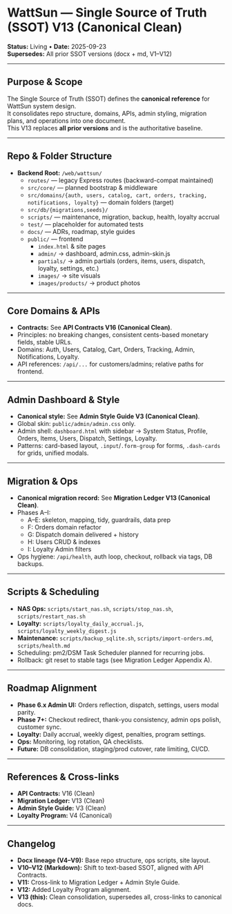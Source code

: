# WattSun — Single Source of Truth (SSOT) V13 (Canonical Clean)

**Status:** Living • **Date:** 2025-09-23  
**Supersedes:** All prior SSOT versions (docx + md, V1–V12)

---

## Purpose & Scope
The Single Source of Truth (SSOT) defines the **canonical reference** for WattSun system design.  
It consolidates repo structure, domains, APIs, admin styling, migration plans, and operations into one document.  
This V13 replaces **all prior versions** and is the authoritative baseline.

---

## Repo & Folder Structure
- **Backend Root:** `/web/wattsun/`
  - `routes/` — legacy Express routes (backward-compat maintained)
  - `src/core/` — planned bootstrap & middleware
  - `src/domains/{auth, users, catalog, cart, orders, tracking, notifications, loyalty}` — domain folders (target)
  - `src/db/{migrations,seeds}/`
  - `scripts/` — maintenance, migration, backup, health, loyalty accrual
  - `test/` — placeholder for automated tests
  - `docs/` — ADRs, roadmap, style guides
  - `public/` — frontend
    - `index.html` & site pages
    - `admin/` → dashboard, admin.css, admin-skin.js
    - `partials/` → admin partials (orders, items, users, dispatch, loyalty, settings, etc.)
    - `images/` → site visuals
    - `images/products/` → product photos

---

## Core Domains & APIs
- **Contracts:** See **API Contracts V16 (Canonical Clean)**.  
- Principles: no breaking changes, consistent cents-based monetary fields, stable URLs.  
- Domains: Auth, Users, Catalog, Cart, Orders, Tracking, Admin, Notifications, Loyalty.  
- API references: `/api/...` for customers/admins; relative paths for frontend.

---

## Admin Dashboard & Style
- **Canonical style:** See **Admin Style Guide V3 (Canonical Clean)**.  
- Global skin: `public/admin/admin.css` only.  
- Admin shell: `dashboard.html` with sidebar → System Status, Profile, Orders, Items, Users, Dispatch, Settings, Loyalty.  
- Patterns: card-based layout, `.input`/`.form-group` for forms, `.dash-cards` for grids, unified modals.

---

## Migration & Ops
- **Canonical migration record:** See **Migration Ledger V13 (Canonical Clean)**.  
- Phases A–I:
  - A–E: skeleton, mapping, tidy, guardrails, data prep  
  - F: Orders domain refactor  
  - G: Dispatch domain delivered + history  
  - H: Users CRUD & indexes  
  - I: Loyalty Admin filters  
- Ops hygiene: `/api/health`, auth loop, checkout, rollback via tags, DB backups.

---

## Scripts & Scheduling
- **NAS Ops:** `scripts/start_nas.sh`, `scripts/stop_nas.sh`, `scripts/restart_nas.sh`  
- **Loyalty:** `scripts/loyalty_daily_accrual.js`, `scripts/loyalty_weekly_digest.js`  
- **Maintenance:** `scripts/backup_sqlite.sh`, `scripts/import-orders.md`, `scripts/health.md`  
- Scheduling: pm2/DSM Task Scheduler planned for recurring jobs.  
- Rollback: git reset to stable tags (see Migration Ledger Appendix A).

---

## Roadmap Alignment
- **Phase 6.x Admin UI:** Orders reflection, dispatch, settings, users modal parity.  
- **Phase 7+:** Checkout redirect, thank-you consistency, admin ops polish, customer sync.  
- **Loyalty:** Daily accrual, weekly digest, penalties, program settings.  
- **Ops:** Monitoring, log rotation, QA checklists.  
- **Future:** DB consolidation, staging/prod cutover, rate limiting, CI/CD.

---

## References & Cross-links
- **API Contracts:** V16 (Clean)  
- **Migration Ledger:** V13 (Clean)  
- **Admin Style Guide:** V3 (Clean)  
- **Loyalty Program:** V4 (Canonical)  

---

## Changelog
- **Docx lineage (V4–V9):** Base repo structure, ops scripts, site layout.  
- **V10–V12 (Markdown):** Shift to text-based SSOT, aligned with API Contracts.  
- **V11:** Cross-link to Migration Ledger + Admin Style Guide.  
- **V12:** Added Loyalty Program alignment.  
- **V13 (this):** Clean consolidation, supersedes all, cross-links to canonical docs.

